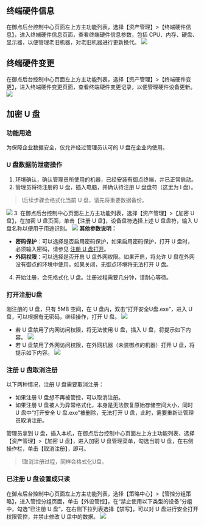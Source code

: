 ## 终端硬件信息
在御点后台控制中心页面左上方主功能列表，选择【资产管理】>【终端硬件信息】，进入终端硬件信息页面，查看终端硬件信息参数，包括 CPU、内存、硬盘、显示器，以便管理老旧机器，对老旧机器进行更新换代。
![](https://main.qcloudimg.com/raw/f6ac621735dd6abcce9640eaac6200c6.png)
## 终端硬件变更
在御点后台控制中心页面左上方主功能列表，选择【资产管理】>【终端硬件变更】，进入终端硬件变更页面，查看终端硬件变更记录，以便管理硬件设备更新。
![](https://main.qcloudimg.com/raw/7d87a80bd5db379c4ceb5881e9ca6c51.png)
## 加密 U 盘
### 功能用途
为保障企业数据安全，仅允许经过管理员认可的 U 盘在企业内使用。
### U 盘数据防泄密操作
1. 环境确认，确认管理员所使用的机器，已经安装有御点终端，并已正常启动。
2. 管理员将待注册的 U 盘，插入电脑，并确认待注册 U 盘盘符（这里为 I 盘）。
>!后续步骤会格式化当前 U 盘，请先将重要数据备份。

![](https://main.qcloudimg.com/raw/1745e5b4847ac30ccd7448645b36c958.png)
3. 在御点后台控制中心页面左上方主功能列表，选择【资产管理】>【加密 U 盘】，在加密 U 盘页面，单击【注册 U 盘】，设备盘符选择上述 U 盘盘符，输入 U 盘名称以便用于用途识别。
![](https://main.qcloudimg.com/raw/e36aff8d023ddee1f375151da23d542e.png)
**其他参数说明：**
 - **密码保护**：可以选择是否启用密码保护，如果启用密码保护，打开 U 盘时，必须输入密码，请参见 [注册 U 盘打开](#zcupdk)。
 - **外网权限**：可以选择是否开启 U 盘外网权限。如果开启，将允许 U 盘在外网没有御点的环境中使用。如果关闭，无御点环境将无法打开 U 盘。

4. 开始注册，会先格式化 U 盘。注册过程需要几分钟，请耐心等待。

<span id="zcupdk"></span>
### 打开注册U盘
刚注册的 U 盘，只有 5MB 空间，在 U 盘内，双击“打开安全U盘.exe”，进入 U 盘，可以根据有无密码，继续操作，打开 U 盘。
![](https://main.qcloudimg.com/raw/916cfd7395365128ddea369b7c0b7f33.png)
- 若 U 盘禁用了内网访问权限，将无法使用 U 盘，插入 U 盘，将提示如下内容。
![](https://main.qcloudimg.com/raw/8f73f70ce9ce27047262b589aba1077f.png)
- 若 U 盘禁用了外网访问权限，在外网机器（未装御点的机器）打开 U 盘，将提示如下内容。
![](https://main.qcloudimg.com/raw/ce2e7c0376ba522aba0ff4d73e8b75be.png)

### 注册 U 盘取消注册
以下两种情况，注册 U 盘需要取消注册：
- 如果注册 U 盘想不再被管控，可以取消注册。
- 如果注册 U 盘被人为异常格式化，本身是无法恢复原始存储空间大小，同时 U 盘中“打开安全 U 盘.exe”被删除，无法打开 U 盘，此时，需要重新让管理员取消注册。

管理员拿到 U 盘，插入本机，在御点后台控制中心页面左上方主功能列表，选择【资产管理】>【加密 U 盘】，进入加密 U 盘管理菜单，勾选当前 U 盘，在右侧操作栏，单击【取消注册】，即可。
>!取消注册过程，同样会格式化U盘。


### 已注册 U 盘设置成只读
在御点后台控制中心页面左上方主功能列表，选择【策略中心】>【管控分组策略】，进入管控分组页面，单击【外设管控】，在“禁止使用以下类型的设备”分组中，勾选“已注册 U 盘”，在右侧下拉列表选择【禁写】，可以对 U 盘进行安全打开权限管控，并禁止修改 U 盘中的数据。
<img src="https://main.qcloudimg.com/raw/418447b8d6e0e11647176c9c8b09859d.png" />
